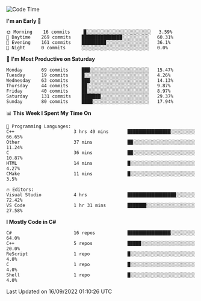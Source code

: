 <!--START_SECTION:waka-->
![Code Time](http://img.shields.io/badge/Code%20Time-820%20hrs%2059%20mins-blue)

**I'm an Early 🐤** 

```text
🌞 Morning    16 commits     █░░░░░░░░░░░░░░░░░░░░░░░░   3.59% 
🌆 Daytime    269 commits    ███████████████░░░░░░░░░░   60.31% 
🌃 Evening    161 commits    █████████░░░░░░░░░░░░░░░░   36.1% 
🌙 Night      0 commits      ░░░░░░░░░░░░░░░░░░░░░░░░░   0.0%

```
📅 **I'm Most Productive on Saturday** 

```text
Monday       69 commits     ███░░░░░░░░░░░░░░░░░░░░░░   15.47% 
Tuesday      19 commits     █░░░░░░░░░░░░░░░░░░░░░░░░   4.26% 
Wednesday    63 commits     ███░░░░░░░░░░░░░░░░░░░░░░   14.13% 
Thursday     44 commits     ██░░░░░░░░░░░░░░░░░░░░░░░   9.87% 
Friday       40 commits     ██░░░░░░░░░░░░░░░░░░░░░░░   8.97% 
Saturday     131 commits    ███████░░░░░░░░░░░░░░░░░░   29.37% 
Sunday       80 commits     ████░░░░░░░░░░░░░░░░░░░░░   17.94%

```


📊 **This Week I Spent My Time On** 

```text
💬 Programming Languages: 
C++                      3 hrs 40 mins       ████████████████░░░░░░░░░   66.65% 
Other                    37 mins             ██░░░░░░░░░░░░░░░░░░░░░░░   11.24% 
C                        36 mins             ██░░░░░░░░░░░░░░░░░░░░░░░   10.87% 
HTML                     14 mins             █░░░░░░░░░░░░░░░░░░░░░░░░   4.27% 
CMake                    11 mins             █░░░░░░░░░░░░░░░░░░░░░░░░   3.5%

🔥 Editors: 
Visual Studio            4 hrs               ██████████████████░░░░░░░   72.42% 
VS Code                  1 hr 31 mins        ███████░░░░░░░░░░░░░░░░░░   27.58%

```

**I Mostly Code in C#** 

```text
C#                       16 repos            ████████████████░░░░░░░░░   64.0% 
C++                      5 repos             █████░░░░░░░░░░░░░░░░░░░░   20.0% 
ReScript                 1 repo              █░░░░░░░░░░░░░░░░░░░░░░░░   4.0% 
C                        1 repo              █░░░░░░░░░░░░░░░░░░░░░░░░   4.0% 
Shell                    1 repo              █░░░░░░░░░░░░░░░░░░░░░░░░   4.0%

```



 Last Updated on 16/09/2022 01:10:26 UTC
<!--END_SECTION:waka-->
